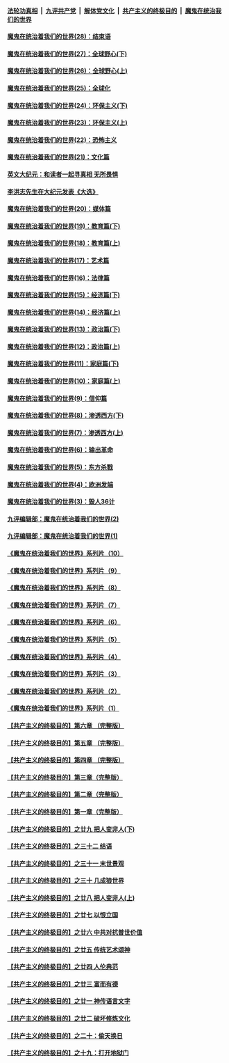 

####  [法轮功真相](../../../../basic/blob/master/README.md?t=04202131) &nbsp;|&nbsp; [九评共产党](../../../../9ping.md/blob/master/README.md?t=04202131) &nbsp;|&nbsp; [解体党文化](../../../../jtdwh.md/blob/master/README.md?t=04202131)  &nbsp;|&nbsp; [共产主义的终极目的](../../../../gczydzjmd.md/blob/master/README.md?t=04202131) &nbsp;|&nbsp; [魔鬼在统治我们的世界](../../../../mgztzwmdsj.md/blob/master/README.md?t=04202131) 

#### [魔鬼在统治着我们的世界(28)：结束语](../pages/nsc422/n10936246.md?t=04202131) 

#### [魔鬼在统治着我们的世界(27)：全球野心(下)](../pages/nsc422/n10928319.md?t=04202131) 

#### [魔鬼在统治着我们的世界(26)：全球野心(上)](../pages/nsc422/n10900318.md?t=04202131) 

#### [魔鬼在统治着我们的世界(25)：全球化](../pages/nsc422/n10788205.md?t=04202131) 

#### [魔鬼在统治着我们的世界(24)：环保主义(下)](../pages/nsc422/n10695307.md?t=04202131) 

#### [魔鬼在统治着我们的世界(23)：环保主义(上)](../pages/nsc422/n10688613.md?t=04202131) 

#### [魔鬼在统治着我们的世界(22)：恐怖主义](../pages/nsc422/n10614727.md?t=04202131) 

#### [魔鬼在统治着我们的世界(21)：文化篇](../pages/nsc422/n10597706.md?t=04202131) 

#### [英文大纪元：和读者一起寻真相 无所畏惧](../pages/nsc422/n12542027.md?t=04202131) 

#### [李洪志先生在大纪元发表《大选》](../pages/nsc422/n12534746.md?t=04202131) 

#### [魔鬼在统治着我们的世界(20)：媒体篇](../pages/nsc422/n10586579.md?t=04202131) 

#### [魔鬼在统治着我们的世界(19)：教育篇(下)](../pages/nsc422/n10564808.md?t=04202131) 

#### [魔鬼在统治着我们的世界(18)：教育篇(上)](../pages/nsc422/n10526970.md?t=04202131) 

#### [魔鬼在统治着我们的世界(17)：艺术篇](../pages/nsc422/n10499093.md?t=04202131) 

#### [魔鬼在统治着我们的世界(16)：法律篇](../pages/nsc422/n10485969.md?t=04202131) 

#### [魔鬼在统治着我们的世界(15)：经济篇(下)](../pages/nsc422/n10469975.md?t=04202131) 

#### [魔鬼在统治着我们的世界(14)：经济篇(上)](../pages/nsc422/n10457370.md?t=04202131) 

#### [魔鬼在统治着我们的世界(13)：政治篇(下)](../pages/nsc422/n10448270.md?t=04202131) 

#### [魔鬼在统治着我们的世界(12)：政治篇(上)](../pages/nsc422/n10444576.md?t=04202131) 

#### [魔鬼在统治着我们的世界(11)：家庭篇(下)](../pages/nsc422/n10440961.md?t=04202131) 

#### [魔鬼在统治着我们的世界(10)：家庭篇(上)](../pages/nsc422/n10435448.md?t=04202131) 

#### [魔鬼在统治着我们的世界(9)：信仰篇](../pages/nsc422/n10432159.md?t=04202131) 

#### [魔鬼在统治着我们的世界(8)：渗透西方(下)](../pages/nsc422/n10429603.md?t=04202131) 

#### [魔鬼在统治着我们的世界(7)：渗透西方(上)](../pages/nsc422/n10426013.md?t=04202131) 

#### [魔鬼在统治着我们的世界(6)：输出革命](../pages/nsc422/n10421536.md?t=04202131) 

#### [魔鬼在统治着我们的世界(5)：东方杀戮](../pages/nsc422/n10417707.md?t=04202131) 

#### [魔鬼在统治着我们的世界(4)：欧洲发端](../pages/nsc422/n10414890.md?t=04202131) 

#### [魔鬼在统治着我们的世界(3)：毁人36计](../pages/nsc422/n10411583.md?t=04202131) 

#### [九评编辑部：魔鬼在统治着我们的世界(2)](../pages/nsc422/n10410036.md?t=04202131) 

#### [九评编辑部：魔鬼在统治着我们的世界(1)](../pages/nsc422/n10406825.md?t=04202131) 

#### [《魔鬼在统治着我们的世界》系列片（10）](../pages/nsc422/n12292670.md?t=04202131) 

#### [《魔鬼在统治着我们的世界》系列片（9）](../pages/nsc422/n12290859.md?t=04202131) 

#### [《魔鬼在统治着我们的世界》系列片（8）](../pages/nsc422/n12287445.md?t=04202131) 

#### [《魔鬼在统治着我们的世界》系列片（7）](../pages/nsc422/n12283425.md?t=04202131) 

#### [《魔鬼在统治着我们的世界》系列片（6）](../pages/nsc422/n12282314.md?t=04202131) 

#### [《魔鬼在统治着我们的世界》系列片（5）](../pages/nsc422/n12281419.md?t=04202131) 

#### [《魔鬼在统治着我们的世界》系列片（4）](../pages/nsc422/n12274024.md?t=04202131) 

#### [《魔鬼在统治着我们的世界》系列片（3）](../pages/nsc422/n12271322.md?t=04202131) 

#### [《魔鬼在统治着我们的世界》系列片（2）](../pages/nsc422/n12269049.md?t=04202131) 

#### [《魔鬼在统治着我们的世界》系列片（1）](../pages/nsc422/n12267575.md?t=04202131) 

#### [【共产主义的终极目的】第六章 （完整版）](../pages/nsc422/n11428913.md?t=04202131) 

#### [【共产主义的终极目的】第五章 （完整版）](../pages/nsc422/n11428912.md?t=04202131) 

#### [【共产主义的终极目的】第四章 （完整版）](../pages/nsc422/n11428907.md?t=04202131) 

#### [【共产主义的终极目的】第三章（完整版）](../pages/nsc422/n11428848.md?t=04202131) 

#### [【共产主义的终极目的】第二章（完整版）](../pages/nsc422/n11428831.md?t=04202131) 

#### [【共产主义的终极目的】第一章（完整版）](../pages/nsc422/n11417651.md?t=04202131) 

#### [【共产主义的终极目的】之廿九 把人变非人(下)](../pages/nsc422/n11344140.md?t=04202131) 

#### [【共产主义的终极目的】之三十二 结语](../pages/nsc422/n11360535.md?t=04202131) 

#### [【共产主义的终极目的】之三十一 末世景观](../pages/nsc422/n11351129.md?t=04202131) 

#### [【共产主义的终极目的】之三十 几成狼世界](../pages/nsc422/n11348280.md?t=04202131) 

#### [【共产主义的终极目的】之廿八 把人变非人(上)](../pages/nsc422/n11340492.md?t=04202131) 

#### [【共产主义的终极目的】之廿七 以恨立国](../pages/nsc422/n11336944.md?t=04202131) 

#### [【共产主义的终极目的】之廿六 中共对抗普世价值](../pages/nsc422/n11324785.md?t=04202131) 

#### [【共产主义的终极目的】之廿五 传统艺术颂神](../pages/nsc422/n11296396.md?t=04202131) 

#### [【共产主义的终极目的】之廿四 人伦典范](../pages/nsc422/n11296397.md?t=04202131) 

#### [【共产主义的终极目的】之廿三 富而有德](../pages/nsc422/n11283598.md?t=04202131) 

#### [【共产主义的终极目的】之廿一 神传语言文字](../pages/nsc422/n11263265.md?t=04202131) 

#### [【共产主义的终极目的】之廿二 破坏修炼文化](../pages/nsc422/n11245728.md?t=04202131) 

#### [【共产主义的终极目的】之二十：偷天换日](../pages/nsc422/n11238846.md?t=04202131) 

#### [【共产主义的终极目的】之十九：打开地狱门](../pages/nsc422/n11206376.md?t=04202131) 

